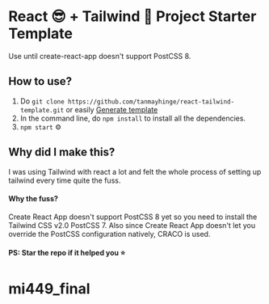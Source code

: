 # React 😎 + Tailwind 💨 Project Starter Template 
Use until create-react-app doesn't support PostCSS 8.

## How to use?
1. Do `git clone https://github.com/tanmayhinge/react-tailwind-template.git` or easily [ Generate template](https://github.com/tanmayhinge/react-tailwind-template/generate)
2. In the command line, do `npm install` to install all the dependencies. 
3. `npm start` ⚙️

## Why did I make this?
I was using Tailwind with react a lot and felt the whole process of setting up tailwind every time quite the fuss.  

#### Why the fuss?
Create React App doesn't support PostCSS 8 yet so you need to install the Tailwind CSS v2.0 PostCSS 7. Also since Create React App doesn't let you override the PostCSS configuration natively, CRACO is used.

#### PS: Star the repo if it helped you ⭐
# mi449_final
